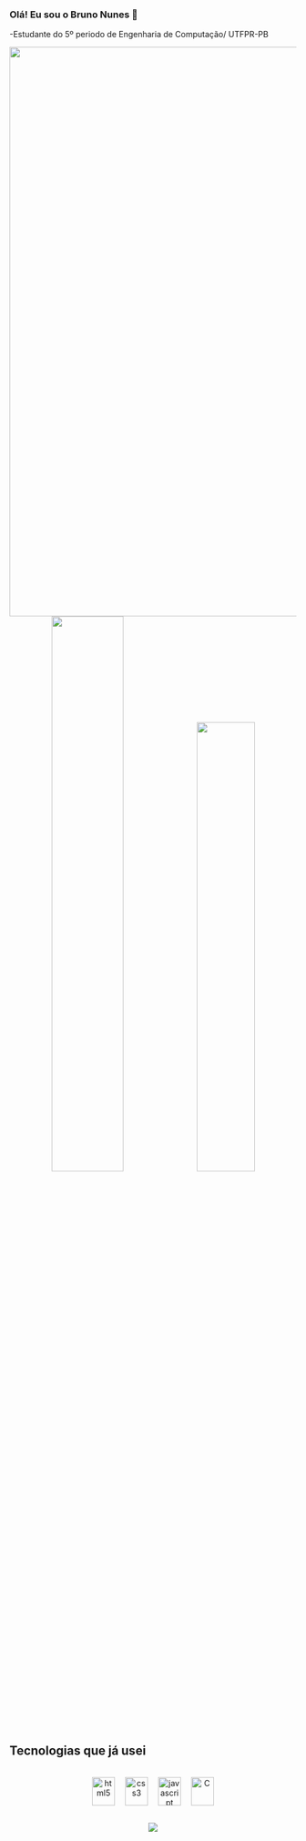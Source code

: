 ### Olá! Eu sou o Bruno Nunes 👋

-Estudante do 5º periodo de Engenharia de Computação/ UTFPR-PB

<img width='1000' src="https://github-readme-activity-graph.vercel.app/graph?username=brunonunesdasilva&theme=react-dark" />

<div align="center" justify-itens="space-between">
  <img width=50% src="https://github-readme-streak-stats.herokuapp.com/?user=brunonunesdasilva&theme=algolia" />
  <img width=45% src="https://github-readme-stats.vercel.app/api?username=brunonunesdasilva&rank_icon=github&theme=algolia" />
</div>


## Tecnologias que já usei
<div style="display: inline_block" align="center"><br/>
  <img align="center" alt="html5" height="50" width="40" hspace="7" src="https://cdn.jsdelivr.net/gh/devicons/devicon@latest/icons/html5/html5-original.svg" />
  <img align="center" alt="css3" height="50" width="40" hspace="7" src="https://cdn.jsdelivr.net/gh/devicons/devicon@latest/icons/css3/css3-original.svg" />
  <img align="center" alt="javascript" height="50" width="40" hspace="7" src="https://cdn.jsdelivr.net/gh/devicons/devicon@latest/icons/javascript/javascript-original.svg" />
  <img align="center" alt="C" height="50" width="40" hspace="7" src="https://cdn.jsdelivr.net/gh/devicons/devicon@latest/icons/c/c-original.svg" />
</div>

##

<div align="center">
  <a href="https://www.linkedin.com/in/bruno-nunes-da-silva-69072a275/"> <img src="https://img.shields.io/badge/LinkedIn-0077B5?style=for-the-badge&logo=linkedin&logoColor=white"></a>
</div>

